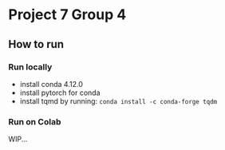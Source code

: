 # Project 7 Group 4


## How to run

### Run locally
- install conda 4.12.0
- install pytorch for conda
- install tqmd by running: `conda install -c conda-forge tqdm`


### Run on Colab
WIP...
